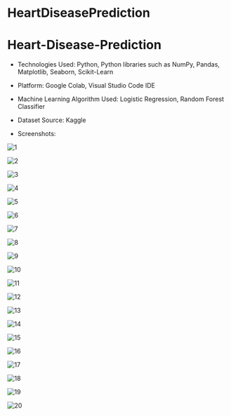 # HeartDiseasePrediction


<h1>Heart-Disease-Prediction</h1>


* Technologies Used: Python, Python libraries such as NumPy, Pandas, Matplotlib, Seaborn, Scikit-Learn

* Platform: Google Colab, Visual Studio Code IDE

* Machine Learning Algorithm Used: Logistic Regression, Random Forest Classifier

* Dataset Source: Kaggle

* Screenshots:


![1](https://github.com/DebajyotiTalukder2001/My-Repo/assets/136104351/f36d2842-a4de-48d0-8532-8ad06532122a)



![2](https://github.com/DebajyotiTalukder2001/My-Repo/assets/136104351/73a501f5-9645-4787-85e0-e0e6b87e732a)


![3](https://github.com/DebajyotiTalukder2001/My-Repo/assets/136104351/cbc7964c-a49c-4edd-9894-7b4abae8dd2e)



![4](https://github.com/DebajyotiTalukder2001/My-Repo/assets/136104351/ab3ace71-826b-4b5c-bc10-006d0a09fb4f)



![5](https://github.com/DebajyotiTalukder2001/My-Repo/assets/136104351/ccf16ab1-e930-464f-9399-ade8b4df95e9)



![6](https://github.com/DebajyotiTalukder2001/My-Repo/assets/136104351/9b5383d2-34ea-4f42-af53-a70f040831fe)




![7](https://github.com/DebajyotiTalukder2001/My-Repo/assets/136104351/203c6a02-0f5f-41bb-8f39-e7ccdfacd283)



![8](https://github.com/DebajyotiTalukder2001/My-Repo/assets/136104351/05101d5e-57d2-4a19-9db4-2a05fe7383d5)



![9](https://github.com/DebajyotiTalukder2001/My-Repo/assets/136104351/57b87974-592c-4ef6-ae9d-62cf33808610)



![10](https://github.com/DebajyotiTalukder2001/My-Repo/assets/136104351/997e1c73-8b0b-43c3-84ab-372190bc831f)


![11](https://github.com/DebajyotiTalukder2001/My-Repo/assets/136104351/d7d5ddcd-a305-4a67-835b-0d56674d2e5a)


![12](https://github.com/DebajyotiTalukder2001/My-Repo/assets/136104351/c375b65a-94e4-4a71-a1a7-f8be5354571f)



![13](https://github.com/DebajyotiTalukder2001/My-Repo/assets/136104351/b67f0498-8422-4d01-9735-bd62b91def7f)


![14](https://github.com/DebajyotiTalukder2001/My-Repo/assets/136104351/504549f2-44ae-402d-bc4c-dc93b546b5d9)



![15](https://github.com/DebajyotiTalukder2001/My-Repo/assets/136104351/165d35d0-a070-4026-855b-e00602961a07)



![16](https://github.com/DebajyotiTalukder2001/My-Repo/assets/136104351/1198ce04-f279-4ce9-8d60-b83836c832c4)

![17](https://github.com/DebajyotiTalukder2001/My-Repo/assets/136104351/435654fc-c211-4688-94e4-4a423136b06b)


![18](https://github.com/DebajyotiTalukder2001/My-Repo/assets/136104351/ebe4fc72-d4c7-4311-bd5e-d77c71beb3ed)



![19](https://github.com/DebajyotiTalukder2001/My-Repo/assets/136104351/f0685fa7-1736-4a8c-b408-403a3d227877)



![20](https://github.com/DebajyotiTalukder2001/My-Repo/assets/136104351/2c12238e-a414-457e-b361-9fbb208772fc)







